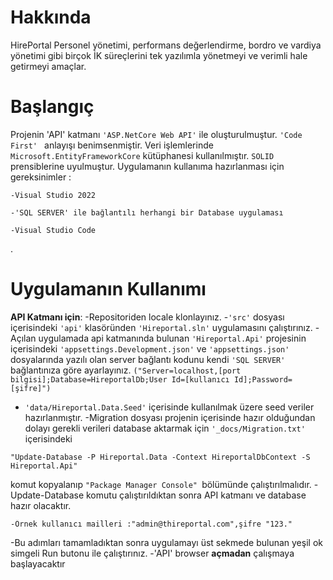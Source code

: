 # Hakkında
HirePortal  Personel yönetimi, performans değerlendirme, bordro ve vardiya yönetimi gibi birçok İK süreçlerini tek yazılımla yönetmeyi ve verimli hale getirmeyi amaçlar. 
# Başlangıç
Projenin 'API' katmanı ```'ASP.NetCore Web API'``` ile oluşturulmuştur. 
```'Code First' ``` anlayışı benimsenmiştir. 
Veri işlemlerinde ``` Microsoft.EntityFrameworkCore``` kütüphanesi kullanılmıştır. 
```SOLID``` prensiblerine uyulmuştur. 
Uygulamanın kullanıma hazırlanması için gereksinimler :
```
-Visual Studio 2022
```
```
-'SQL SERVER' ile bağlantılı herhangi bir Database uygulaması
```
```
-Visual Studio Code 
```
. 
# Uygulamanın Kullanımı
**API Katmanı için**:
-Repositoriden locale klonlayınız.
-```'src'``` dosyası içerisindeki ```'api'``` klasöründen ```'Hireportal.sln'``` uygulamasını çalıştırınız. 
-Açılan uygulamada api katmanında bulunan ```'Hireportal.Api'``` projesinin içerisindeki ```'appsettings.Development.json'``` ve ```'appsettings.json'``` dosyalarında yazılı olan server bağlantı kodunu kendi ```'SQL SERVER'``` bağlantınıza göre ayarlayınız.
```("Server=localhost,[port bilgisi];Database=HireportalDb;User Id=[kullanıcı Id];Password=[şifre]")```
	
- ```'data/Hireportal.Data.Seed'``` içerisinde kullanılmak üzere seed veriler hazırlanmıştır.
-Migration dosyası projenin içerisinde hazır olduğundan dolayı gerekli verileri database aktarmak için ```'_docs/Migration.txt'``` içerisindeki 
```
"Update-Database -P Hireportal.Data -Context HireportalDbContext -S Hireportal.Api"
```
komut kopyalanıp ```"Package Manager Console" ```bölümünde çalıştırılmalıdır. 
-Update-Database komutu çalıştırıldıktan sonra API katmanı ve database hazır olacaktır. 
```
-Örnek kullanıcı mailleri :"admin@thireportal.com",şifre "123."
```
-Bu adımları tamamladıktan sonra uygulamayı üst sekmede bulunan yeşil ok simgeli Run butonu ile çalıştırınız. 
-'API' browser **açmadan** çalışmaya başlayacaktır
